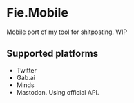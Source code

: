 # Fie.Mobile

Mobile port of my [tool](https://github.com/DoumanAsh/fie) for shitposting. WIP

## Supported platforms

- Twitter
- Gab.ai
- Minds
- Mastodon. Using official API.
